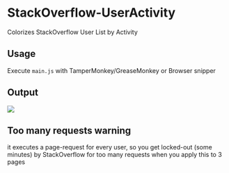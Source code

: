 # StackOverflow-UserActivity
Colorizes StackOverflow User List by Activity



## Usage

Execute ``main.js`` with TamperMonkey/GreaseMonkey or Browser snipper

## Output

![](http://i.imgur.com/RGEUzK0.jpg)


## Too many requests warning

it executes a page-request for every user, so you get locked-out (some minutes) by StackOverflow for too many requests when you apply this to 3 pages
